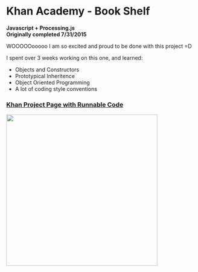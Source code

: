 # Khan Academy - Book Shelf
<strong>Javascript + Processing.js<br>
Originally completed 7/31/2015</strong>

WOOOOOooooo I am so excited and proud to be done with this project =D

I spent over 3 weeks working on this one, and learned:

<ul>
  <li>Objects and Constructors</li>
  <li>Prototypical Inheritence</li>
  <li>Object Oriented Programming</li>
  <li>A lot of coding style conventions</li>
</ul>
<h3><a href="https://www.khanacademy.org/computer-programming/book-shelf/6312048259629056">Khan Project Page with Runnable Code</a></h3>

<img src ="http://40.media.tumblr.com/a2a04b63d42af498f4d66bae4099b0dc/tumblr_inline_nsdakxTGCh1tvc5hi_1280.png" width="400" height="400">
